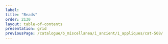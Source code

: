```yaml
---
label: 
title: "Beads"
order: 2130
layout: table-of-contents
presentation: grid
previousPage: /catalogue/b_miscellanea/i_ancient/1_appliques/cat-508/
---
```

